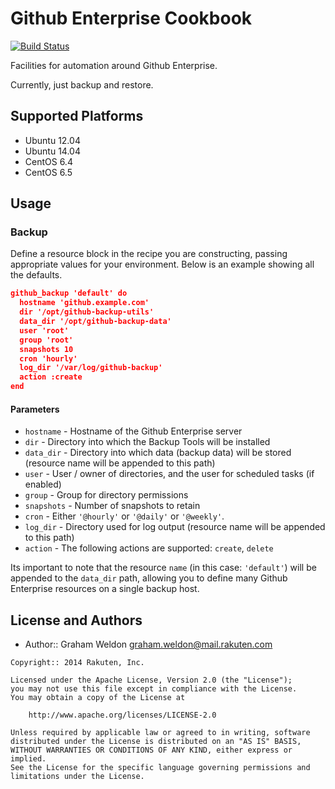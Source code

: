 # Github Enterprise Cookbook

[![Build Status](https://secure.travis-ci.org/rakutentech/github-enterprise-cookbook.png)](http://travis-ci.org/rakutentech/github-enterprise-cookbook)

Facilities for automation around Github Enterprise.

Currently, just backup and restore.

## Supported Platforms

* Ubuntu 12.04
* Ubuntu 14.04
* CentOS 6.4
* CentOS 6.5

## Usage

### Backup

Define a resource block in the recipe you are constructing, passing appropriate values for your environment. Below is an example showing all the defaults.

```json
github_backup 'default' do
  hostname 'github.example.com'
  dir '/opt/github-backup-utils'
  data_dir '/opt/github-backup-data'
  user 'root'
  group 'root'
  snapshots 10
  cron 'hourly'
  log_dir '/var/log/github-backup'
  action :create
end
```

#### Parameters

* `hostname` - Hostname of the Github Enterprise server
* `dir` - Directory into which the Backup Tools will be installed
* `data_dir` - Directory into which data (backup data) will be stored (resource name will be appended to this path)
* `user` - User / owner of directories, and the user for scheduled tasks (if enabled)
* `group` - Group for directory permissions
* `snapshots` - Number of snapshots to retain
* `cron` - Either `'@hourly'` or `'@daily'` or `'@weekly'`.
* `log_dir` - Directory used for log output (resource name will be appended to this path)
* `action` - The following actions are supported: `create`, `delete`

Its important to note that the resource `name` (in this case: `'default'`) will be appended to the `data_dir` path, allowing you to define many Github Enterprise resources on a single backup host.

## License and Authors

- Author:: Graham Weldon <graham.weldon@mail.rakuten.com>

```text
Copyright:: 2014 Rakuten, Inc.

Licensed under the Apache License, Version 2.0 (the "License");
you may not use this file except in compliance with the License.
You may obtain a copy of the License at

    http://www.apache.org/licenses/LICENSE-2.0

Unless required by applicable law or agreed to in writing, software
distributed under the License is distributed on an "AS IS" BASIS,
WITHOUT WARRANTIES OR CONDITIONS OF ANY KIND, either express or implied.
See the License for the specific language governing permissions and
limitations under the License.
```
